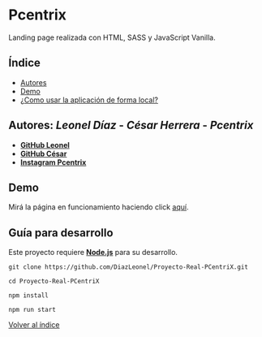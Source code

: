 # Pcentrix

Landing page realizada con HTML, SASS y JavaScript Vanilla.

## Índice <a name="indice"></a>

- [Autores](#1)
- [Demo](#2)
- [¿Como usar la aplicación de forma local?](#3)

## Autores: *Leonel Díaz* - *César Herrera* - *Pcentrix* <a name="1"></a>

* **[GitHub Leonel](https://github.com/DiazLeonel)**
* **[GitHub César](https://github.com/HerreraCesar/)**
* **[Instagram Pcentrix](https://www.instagram.com/pcentrix/)**

## Demo <a name="2"></a>

Mirá la página en funcionamiento haciendo click [aquí](https://diazleonel.github.io/Proyecto-Real-PCentriX/).

## Guía para desarrollo <a name="3"></a>

Este proyecto requiere **[Node.js](https://nodejs.org/)** para su desarrollo.

```
git clone https://github.com/DiazLeonel/Proyecto-Real-PCentriX.git
```
```
cd Proyecto-Real-PCentriX
```
```
npm install
```
```
npm run start
```

[Volver al índice](#indice)